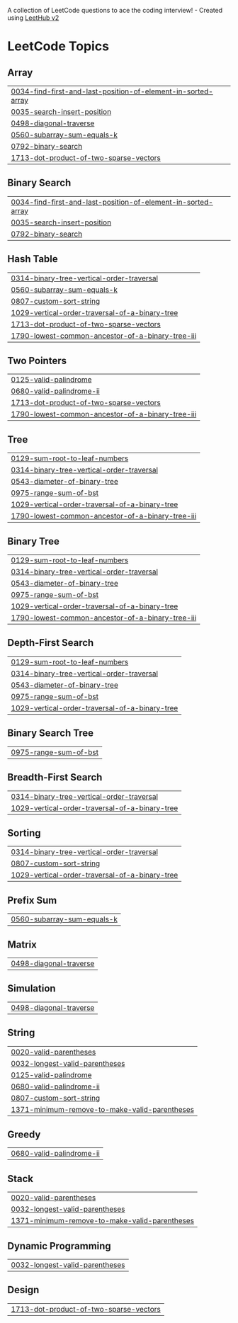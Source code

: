 A collection of LeetCode questions to ace the coding interview! - Created using [LeetHub v2](https://github.com/arunbhardwaj/LeetHub-2.0)
<!---LeetCode Topics Start-->
# LeetCode Topics
## Array
|  |
| ------- |
| [0034-find-first-and-last-position-of-element-in-sorted-array](https://github.com/NosheenYounas/leetcode/tree/master/0034-find-first-and-last-position-of-element-in-sorted-array) |
| [0035-search-insert-position](https://github.com/NosheenYounas/leetcode/tree/master/0035-search-insert-position) |
| [0498-diagonal-traverse](https://github.com/NosheenYounas/leetcode/tree/master/0498-diagonal-traverse) |
| [0560-subarray-sum-equals-k](https://github.com/NosheenYounas/leetcode/tree/master/0560-subarray-sum-equals-k) |
| [0792-binary-search](https://github.com/NosheenYounas/leetcode/tree/master/0792-binary-search) |
| [1713-dot-product-of-two-sparse-vectors](https://github.com/NosheenYounas/leetcode/tree/master/1713-dot-product-of-two-sparse-vectors) |
## Binary Search
|  |
| ------- |
| [0034-find-first-and-last-position-of-element-in-sorted-array](https://github.com/NosheenYounas/leetcode/tree/master/0034-find-first-and-last-position-of-element-in-sorted-array) |
| [0035-search-insert-position](https://github.com/NosheenYounas/leetcode/tree/master/0035-search-insert-position) |
| [0792-binary-search](https://github.com/NosheenYounas/leetcode/tree/master/0792-binary-search) |
## Hash Table
|  |
| ------- |
| [0314-binary-tree-vertical-order-traversal](https://github.com/NosheenYounas/leetcode/tree/master/0314-binary-tree-vertical-order-traversal) |
| [0560-subarray-sum-equals-k](https://github.com/NosheenYounas/leetcode/tree/master/0560-subarray-sum-equals-k) |
| [0807-custom-sort-string](https://github.com/NosheenYounas/leetcode/tree/master/0807-custom-sort-string) |
| [1029-vertical-order-traversal-of-a-binary-tree](https://github.com/NosheenYounas/leetcode/tree/master/1029-vertical-order-traversal-of-a-binary-tree) |
| [1713-dot-product-of-two-sparse-vectors](https://github.com/NosheenYounas/leetcode/tree/master/1713-dot-product-of-two-sparse-vectors) |
| [1790-lowest-common-ancestor-of-a-binary-tree-iii](https://github.com/NosheenYounas/leetcode/tree/master/1790-lowest-common-ancestor-of-a-binary-tree-iii) |
## Two Pointers
|  |
| ------- |
| [0125-valid-palindrome](https://github.com/NosheenYounas/leetcode/tree/master/0125-valid-palindrome) |
| [0680-valid-palindrome-ii](https://github.com/NosheenYounas/leetcode/tree/master/0680-valid-palindrome-ii) |
| [1713-dot-product-of-two-sparse-vectors](https://github.com/NosheenYounas/leetcode/tree/master/1713-dot-product-of-two-sparse-vectors) |
| [1790-lowest-common-ancestor-of-a-binary-tree-iii](https://github.com/NosheenYounas/leetcode/tree/master/1790-lowest-common-ancestor-of-a-binary-tree-iii) |
## Tree
|  |
| ------- |
| [0129-sum-root-to-leaf-numbers](https://github.com/NosheenYounas/leetcode/tree/master/0129-sum-root-to-leaf-numbers) |
| [0314-binary-tree-vertical-order-traversal](https://github.com/NosheenYounas/leetcode/tree/master/0314-binary-tree-vertical-order-traversal) |
| [0543-diameter-of-binary-tree](https://github.com/NosheenYounas/leetcode/tree/master/0543-diameter-of-binary-tree) |
| [0975-range-sum-of-bst](https://github.com/NosheenYounas/leetcode/tree/master/0975-range-sum-of-bst) |
| [1029-vertical-order-traversal-of-a-binary-tree](https://github.com/NosheenYounas/leetcode/tree/master/1029-vertical-order-traversal-of-a-binary-tree) |
| [1790-lowest-common-ancestor-of-a-binary-tree-iii](https://github.com/NosheenYounas/leetcode/tree/master/1790-lowest-common-ancestor-of-a-binary-tree-iii) |
## Binary Tree
|  |
| ------- |
| [0129-sum-root-to-leaf-numbers](https://github.com/NosheenYounas/leetcode/tree/master/0129-sum-root-to-leaf-numbers) |
| [0314-binary-tree-vertical-order-traversal](https://github.com/NosheenYounas/leetcode/tree/master/0314-binary-tree-vertical-order-traversal) |
| [0543-diameter-of-binary-tree](https://github.com/NosheenYounas/leetcode/tree/master/0543-diameter-of-binary-tree) |
| [0975-range-sum-of-bst](https://github.com/NosheenYounas/leetcode/tree/master/0975-range-sum-of-bst) |
| [1029-vertical-order-traversal-of-a-binary-tree](https://github.com/NosheenYounas/leetcode/tree/master/1029-vertical-order-traversal-of-a-binary-tree) |
| [1790-lowest-common-ancestor-of-a-binary-tree-iii](https://github.com/NosheenYounas/leetcode/tree/master/1790-lowest-common-ancestor-of-a-binary-tree-iii) |
## Depth-First Search
|  |
| ------- |
| [0129-sum-root-to-leaf-numbers](https://github.com/NosheenYounas/leetcode/tree/master/0129-sum-root-to-leaf-numbers) |
| [0314-binary-tree-vertical-order-traversal](https://github.com/NosheenYounas/leetcode/tree/master/0314-binary-tree-vertical-order-traversal) |
| [0543-diameter-of-binary-tree](https://github.com/NosheenYounas/leetcode/tree/master/0543-diameter-of-binary-tree) |
| [0975-range-sum-of-bst](https://github.com/NosheenYounas/leetcode/tree/master/0975-range-sum-of-bst) |
| [1029-vertical-order-traversal-of-a-binary-tree](https://github.com/NosheenYounas/leetcode/tree/master/1029-vertical-order-traversal-of-a-binary-tree) |
## Binary Search Tree
|  |
| ------- |
| [0975-range-sum-of-bst](https://github.com/NosheenYounas/leetcode/tree/master/0975-range-sum-of-bst) |
## Breadth-First Search
|  |
| ------- |
| [0314-binary-tree-vertical-order-traversal](https://github.com/NosheenYounas/leetcode/tree/master/0314-binary-tree-vertical-order-traversal) |
| [1029-vertical-order-traversal-of-a-binary-tree](https://github.com/NosheenYounas/leetcode/tree/master/1029-vertical-order-traversal-of-a-binary-tree) |
## Sorting
|  |
| ------- |
| [0314-binary-tree-vertical-order-traversal](https://github.com/NosheenYounas/leetcode/tree/master/0314-binary-tree-vertical-order-traversal) |
| [0807-custom-sort-string](https://github.com/NosheenYounas/leetcode/tree/master/0807-custom-sort-string) |
| [1029-vertical-order-traversal-of-a-binary-tree](https://github.com/NosheenYounas/leetcode/tree/master/1029-vertical-order-traversal-of-a-binary-tree) |
## Prefix Sum
|  |
| ------- |
| [0560-subarray-sum-equals-k](https://github.com/NosheenYounas/leetcode/tree/master/0560-subarray-sum-equals-k) |
## Matrix
|  |
| ------- |
| [0498-diagonal-traverse](https://github.com/NosheenYounas/leetcode/tree/master/0498-diagonal-traverse) |
## Simulation
|  |
| ------- |
| [0498-diagonal-traverse](https://github.com/NosheenYounas/leetcode/tree/master/0498-diagonal-traverse) |
## String
|  |
| ------- |
| [0020-valid-parentheses](https://github.com/NosheenYounas/leetcode/tree/master/0020-valid-parentheses) |
| [0032-longest-valid-parentheses](https://github.com/NosheenYounas/leetcode/tree/master/0032-longest-valid-parentheses) |
| [0125-valid-palindrome](https://github.com/NosheenYounas/leetcode/tree/master/0125-valid-palindrome) |
| [0680-valid-palindrome-ii](https://github.com/NosheenYounas/leetcode/tree/master/0680-valid-palindrome-ii) |
| [0807-custom-sort-string](https://github.com/NosheenYounas/leetcode/tree/master/0807-custom-sort-string) |
| [1371-minimum-remove-to-make-valid-parentheses](https://github.com/NosheenYounas/leetcode/tree/master/1371-minimum-remove-to-make-valid-parentheses) |
## Greedy
|  |
| ------- |
| [0680-valid-palindrome-ii](https://github.com/NosheenYounas/leetcode/tree/master/0680-valid-palindrome-ii) |
## Stack
|  |
| ------- |
| [0020-valid-parentheses](https://github.com/NosheenYounas/leetcode/tree/master/0020-valid-parentheses) |
| [0032-longest-valid-parentheses](https://github.com/NosheenYounas/leetcode/tree/master/0032-longest-valid-parentheses) |
| [1371-minimum-remove-to-make-valid-parentheses](https://github.com/NosheenYounas/leetcode/tree/master/1371-minimum-remove-to-make-valid-parentheses) |
## Dynamic Programming
|  |
| ------- |
| [0032-longest-valid-parentheses](https://github.com/NosheenYounas/leetcode/tree/master/0032-longest-valid-parentheses) |
## Design
|  |
| ------- |
| [1713-dot-product-of-two-sparse-vectors](https://github.com/NosheenYounas/leetcode/tree/master/1713-dot-product-of-two-sparse-vectors) |
<!---LeetCode Topics End-->